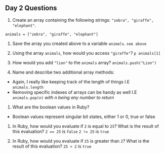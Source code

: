## Day 2 Questions

1. Create an array containing the following strings: `"zebra", "giraffe", "elephant"`.
```
animals = ["zebra", "giraffe", "elephant"]
```


1. Save the array you created above to a variable `animals`.
`see above`

1. Using the array `animals`, how would you access `"giraffe"`?
`p animals[1]`


1. How would you add `"lion"` to the `animals` array?
`animals.push("Lion")`

1. Name and describe two additional array methods:
 - Again, I really like keeping track of the length of things I.E `animals.length`
 - Removing specific indexes of arrays can be handy as well I.E `animals.pop(n)`
  *with n being any number to return*

1. What are the boolean values in Ruby?
 - Boolean values represent singular bit states, either 1 or 0, true or false

1. In Ruby, how would you evaluate if `2` is equal to `25`? What is the result of this evaluation?
`2 == 25` is `false`
`2 != 25` is `true`


1. In Ruby, how would you evaluate if `25` is greater than `2`? What is the result of this evaluation?
`25 > 2` is `true`
